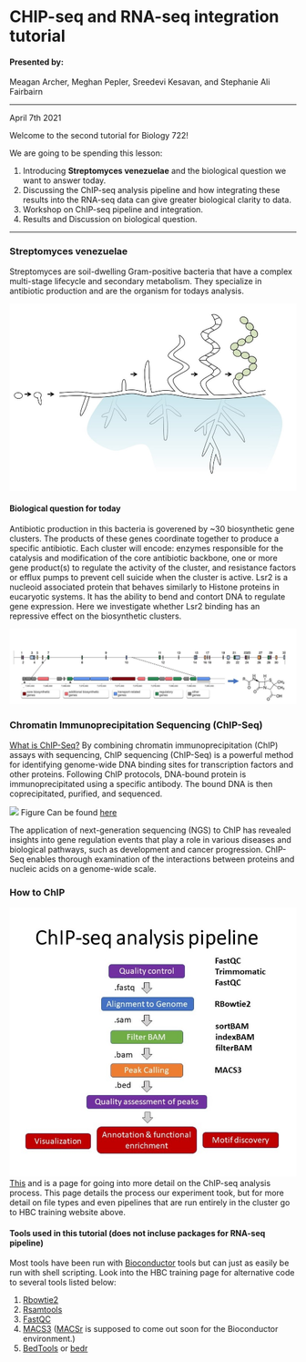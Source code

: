 # CHIP-seq and RNA-seq integration tutorial

#### Presented by: 

Meagan Archer, Meghan Pepler, Sreedevi Kesavan, and Stephanie Ali Fairbairn 
______________________________________________________
April 7th 2021

Welcome to the second tutorial for Biology 722! 

We are going to be spending this lesson:

1. Introducing **Streptomyces venezuelae** and the biological question we want to answer today.
2. Discussing the ChIP-seq analysis pipeline and how integrating these results into the RNA-seq data can give greater biological clarity to data. 
3. Workshop on ChIP-seq pipeline and integration.
4. Results and Discussion on biological question.
______________________________________________________

### Streptomyces venezuelae

Streptomyces are soil-dwelling Gram-positive bacteria that have a complex multi-stage lifecycle and secondary metabolism. They specialize in antibiotic production and are the organism for todays analysis. 

![](https://github.com/sk7-dotcom/Data_Integration_Exercise/blob/main/ChIP/Pictures/S_Ven.JPG)

#### Biological question for today

Antibiotic production in this bacteria is goverened by ~30 biosynthetic gene clusters. The products of these genes coordinate together to produce a specific antibiotic. Each cluster will encode: enzymes responsible for the catalysis and modification of the core antibiotic backbone, one or more gene product(s) to regulate the activity of the cluster, and resistance factors or efflux pumps to prevent cell suicide when the cluster is active. Lsr2 is a nucleoid associated protein that behaves similarly to Histone proteins in eucaryotic systems. It has the ability to bend and contort DNA to regulate gene expression. Here we investigate whether Lsr2 binding has an repressive effect on the biosynthetic clusters. 

![](https://github.com/sk7-dotcom/Data_Integration_Exercise/blob/main/ChIP/Pictures/Clusters.JPG)

### Chromatin Immunoprecipitation Sequencing (ChIP-Seq)

[What is ChIP-Seq?](https://www.illumina.com/techniques/sequencing/dna-sequencing/chip-seq.html)
By combining chromatin immunoprecipitation (ChIP) assays with sequencing, ChIP sequencing (ChIP-Seq) is a powerful method for identifying genome-wide DNA binding sites for transcription factors and other proteins. Following ChIP protocols, DNA-bound protein is immunoprecipitated using a specific antibody. The bound DNA is then coprecipitated, purified, and sequenced.

![](https://github.com/sk7-dotcom/Data_Integration_Exercise/blob/main/ChIP/Pictures/41597_2015_Article_BFsdata20150_Fig1_HTML.webp) Figure Can be found [here](https://www.nature.com/articles/sdata201510#Fig1)

The application of next-generation sequencing (NGS) to ChIP has revealed insights into gene regulation events that play a role in various diseases and biological pathways, such as development and cancer progression. ChIP-Seq enables thorough examination of the interactions between proteins and nucleic acids on a genome-wide scale.



### How to ChIP

![](https://github.com/sk7-dotcom/Data_Integration_Exercise/blob/main/ChIP/Pictures/chip_workflow.jpg)
[This](https://github.com/hbctraining/Intro-to-ChIPseq) and is a page for going into more detail on the ChIP-seq analysis process. This page details the process our experiment took, but for more detail on file types and even pipelines that are run entirely in the cluster go to HBC training website above.  

#### Tools used in this tutorial (does not incluse packages for RNA-seq pipeline)

Most tools have been run with [Bioconductor](https://bioconductor.org/) tools but can just as easily be run with shell scripting. Look into the HBC training page for alternative code to several tools listed below:

1. [Rbowtie2](https://bioconductor.org/packages/release/bioc/manuals/Rbowtie2/man/Rbowtie2.pdf)
2. [Rsamtools](https://bioconductor.org/packages/release/bioc/manuals/Rsamtools/man/Rsamtools.pdf)
3. [FastQC](https://www.bioinformatics.babraham.ac.uk/projects/fastqc/)
4. [MACS3](https://pypi.org/project/MACS3/) ([MACSr](https://52.71.54.154/packages/devel/bioc/manuals/MACSr/man/MACSr.pdf) is supposed to come out soon for the Bioconductor environment.)
5. [BedTools](https://bedtools.readthedocs.io/en/latest/) or [bedr](https://cran.r-project.org/web/packages/bedr/bedr.pdf)
